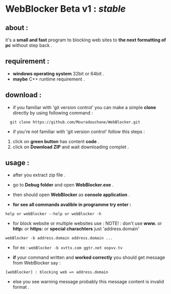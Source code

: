 # WebBlocker Beta v1 : *stable*



## about :
it's a **small and fast** program to blocking web sites to **the next formatting of pc** without step back .



## requirement  :
- **windows operating system** 32bit or 64bit .
- **maybe** C++ runtime requirement .



## download :
- if you familiar with 'git version control' you can make a simple **clone** directly by using following command :
```
  git clone https://github.com/Mouradouchane/WebBlocker.git
```

- if you're not familiar with 'git version control' follow this steps :
1. click on **green button** has content **code** .
2. click on **Download ZIP** and wait downloading complet .

## usage :
  - after you extract zip file .
  - go to **Debug folder** and open **WebBlocker.exe** .
  - then should open **WebBlocker** as **console application** .

  - **for see all commands avalible in programme try enter :**
  ``` 
  help or webBlocker --help or webBlocker -h 
  ```
  - for block website or multiple websites use :
  NOTE! : don't use **www.** or **http:** or **https:** or **special charachters** just 'address.domain'
  ```
  webBlocker -b address.domain address.domain ... 
  ```
  - for ex : ``` webBlocker -b xvttx.com ggtr.net oopvv.tv ```

  - **if** your command written and **worked correctly** you should get message from WebBlocker say :
  ```
  [webBlocker] : blocking web => address.domain
  ```
  - else you see warning message probably this message content is invalid format .
  
